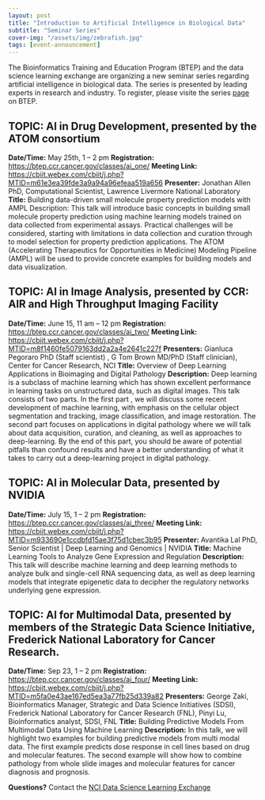 ```yaml
---
layout: post
title: "Introduction to Artificial Intelligence in Biological Data"
subtitle: "Seminar Series"
cover-img: "/assets/img/zebrafish.jpg"
tags: [event-announcement]
---
```


The Bioinformatics Training and Education Program (BTEP) and the data science learning exchange are organizing a new seminar series regarding artificial intelligence in biological data. The series is presented by leading experts in research and industry. To register, please visite the series [page](https://btep.ccr.cancer.gov/ai/) on BTEP. 

## TOPIC: AI in Drug Development, presented by the ATOM consortium
**Date/Time:** May 25th, 1 – 2 pm
**Registration:** https://btep.ccr.cancer.gov/classes/ai_one/
**Meeting Link:** https://cbiit.webex.com/cbiit/j.php?MTID=m61e3ea39fde3a9a94a96efeaa519a656
**Presenter:** Jonathan Allen PhD, Computational Scientist, Lawrence Livermore National Laboratory
**Title:** Building data-driven small molecule property prediction models with AMPL
Description: This talk will introduce basic concepts in building small molecule property prediction using machine learning models trained on data collected from experimental assays. Practical challenges will be considered, starting with limitations in data collection and curation through to model selection for property prediction applications. The ATOM (Accelerating Therapeutics for Opportunities in Medicine) Modeling Pipeline (AMPL) will be used to provide concrete examples for building models and data visualization.

## TOPIC: AI in Image Analysis, presented by CCR: AIR and High Throughput Imaging Facility
**Date/Time:** June 15, 11 am – 12 pm
**Registration:** https://btep.ccr.cancer.gov/classes/ai_two/
**Meeting Link:** https://cbiit.webex.com/cbiit/j.php?MTID=m8f1460fe5079163dd2a2a4e2641c227f
**Presenters:** Gianluca Pegoraro PhD (Staff scientist) , G Tom Brown MD/PhD (Staff clinician), Center for Cancer Research, NCI
**Title:** Overview of Deep Learning Applications in Bioimaging and Digital Pathology 
**Description:** Deep learning is a subclass of machine learning which has shown excellent performance in learning tasks on unstructured data, such as digital images. This talk consists of two parts. In the first part , we will discuss some recent development of machine learning, with emphasis on the cellular object segmentation and tracking, image classification, and image restoration. The second part focuses on applications in digital pathology where we will talk about data acquisition, curation, and cleaning, as well as approaches to deep-learning. By the end of this part, you should be aware of potential pitfalls than confound results and have a better understanding of what it takes to carry out a deep-learning project in digital pathology.

## TOPIC: AI in Molecular Data, presented by NVIDIA
**Date/Time:** July 15, 1 – 2 pm
**Registration:** https://btep.ccr.cancer.gov/classes/ai_three/
**Meeting Link:** https://cbiit.webex.com/cbiit/j.php?MTID=m933690e1ccdbfd15ae3f75d1cbec3b95
**Presenter:** Avantika Lal PhD, Senior Scientist | Deep Learning and Genomics | NVIDIA
**Title:** Machine Learning Tools to Analyze Gene Expression and Regulation 
**Description:** This talk will describe machine learning and deep learning methods to analyze bulk and single-cell RNA sequencing data, as well as deep learning models that integrate epigenetic data to decipher the regulatory networks underlying gene expression.

## TOPIC: AI for Multimodal Data, presented by members of the Strategic Data Science Initiative, Frederick National Laboratory for Cancer Research. 
**Date/Time:** Sep 23, 1 – 2 pm
**Registration:** https://btep.ccr.cancer.gov/classes/ai_four/
**Meeting Link:** https://cbiit.webex.com/cbiit/j.php?MTID=m5fa0e43ae167ed5ea3a77fb25d339a82
**Presenters:** George Zaki, Bioinformatics Manager, Strategic and Data Science Initiatives (SDSI), Frederick National Laboratory for Cancer Research (FNL), Pinyi Lu, Bioinformatics analyst, SDSI, FNL
**Title:** Building Predictive Models From Multimodal Data Using Machine Learning 
**Description:** In this talk, we will highlight two examples for building predictive models from multi modal data. The first example predicts dose response in cell lines based on drug and molecular features. The second example will show how to combine pathology from whole slide images and molecular features for cancer diagnosis and prognosis.

**Questions?** Contact the [NCI Data Science Learning Exchange](mailto:NCIDataScienceLearningExchange@mail.nih.gov)
